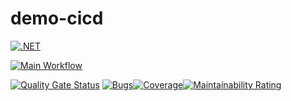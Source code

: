 # demo-cicd
[![.NET](https://github.com/dat0609/demo-cicd/actions/workflows/dotnet.yml/badge.svg)](https://github.com/dat0609/demo-cicd/actions/workflows/dotnet.yml)

[![Main Workflow](https://github.com/dat0609/demo-cicd/actions/workflows/build.yml/badge.svg)](https://github.com/dat0609/demo-cicd/actions/workflows/build.yml)

[![Quality Gate Status](https://sonarcloud.io/api/project_badges/measure?project=dat0609_demo-cicd&metric=alert_status)](https://sonarcloud.io/summary/new_code?id=dat0609_demo-cicd)
[![Bugs](https://sonarcloud.io/api/project_badges/measure?project=dat0609_demo-cicd&metric=bugs)](https://sonarcloud.io/summary/new_code?id=dat0609_demo-cicd)[![Coverage](https://sonarcloud.io/api/project_badges/measure?project=dat0609_demo-cicd&metric=coverage)](https://sonarcloud.io/summary/new_code?id=dat0609_demo-cicd)[![Maintainability Rating](https://sonarcloud.io/api/project_badges/measure?project=dat0609_demo-cicd&metric=sqale_rating)](https://sonarcloud.io/summary/new_code?id=dat0609_demo-cicd)
